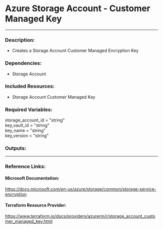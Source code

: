 # Azure Storage Account - Customer Managed Key  
---  
### Description:  
- Creates a Storage Account Customer Managed Encryption Key  

### Dependencies:  
- Storage Account  

### Included Resources:  
- Storage Account Customer Managed Key  

### Required Variables:  
storage_account_id = "string"  
key_vault_id       = "string"  
key_name           = "string"  
key_version        = "string"  

### Outputs:  

---  

### Reference Links:  

#### Microsoft Documentation:  
https://docs.microsoft.com/en-us/azure/storage/common/storage-service-encryption  
#### Terraform Resource Provider:  
https://www.terraform.io/docs/providers/azurerm/r/storage_account_customer_managed_key.html  